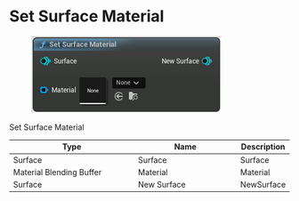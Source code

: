 # Set Surface Material

<div align="left" data-full-width="false">

<figure><img src="Set_Surface_Material.png" alt=""><figcaption></figcaption></figure>

</div>

Set Surface Material

<table>
<thead><tr><th width="250">Type</th><th width="200">Name</th><th>Description</th></tr></thead>
<tbody>
<tr><td>Surface</td><td>Surface</td><td>Surface</td></tr>
<tr><td>Material Blending Buffer</td><td>Material</td><td>Material</td></tr>
<tr><td>Surface</td><td>New Surface</td><td>NewSurface</td></tr>
</tbody>
</table>